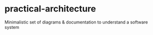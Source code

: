 # practical-architecture
Minimalistic set of diagrams &amp; documentation to understand a software system
